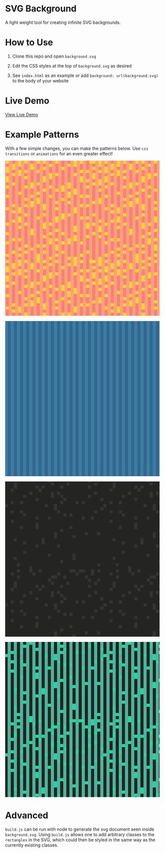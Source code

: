 # SVG Background

A light weight tool for creating infinite SVG backgrounds.

# How to Use

1. Clone this repo and open `background.svg`

2. Edit the CSS styles at the top of `background.svg` as desired

3. See `index.html` as an example or add `background: url(background.svg)` to the body of your website

# Live Demo

[View Live Demo](https://regularmemory.blog/SVGBackground/)

# Example Patterns

With a few simple changes, you can make the patterns below. Use `css transitions` or `animations` for an even greater effect!

![](./primes.png)

![](./even_odd.png)

![](./collatz.png)

![](./collatz_even_odd.png)

# Advanced

`build.js` can be run with node to generate the svg document seen inside `background.svg`. Using `build.js` allows one to add arbitrary classes to the `rectangles` in the SVG, which could then be styled in the same way as the currently existing classes.
